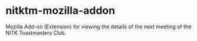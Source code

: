 # nitktm-mozilla-addon
Mozilla Add-on (Extension) for viewing the details of the next meeting of the NITK Toastmasters Club.
